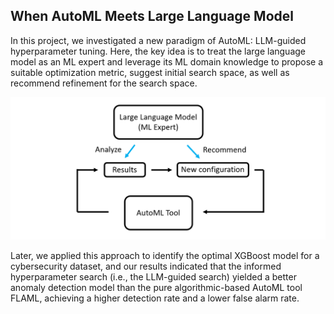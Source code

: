 ## When AutoML Meets Large Language Model

In this project, we investigated a new paradigm of AutoML: LLM-guided hyperparameter tuning. Here, the key idea is to treat the large language model as an ML expert and leverage its ML domain knowledge to propose a suitable optimization metric, suggest initial search space, as well as recommend refinement for the search space. 

![LLM-Guided AutoML](./Illustration.png)

Later, we applied this approach to identify the optimal XGBoost model for a cybersecurity dataset, and our results indicated that the informed hyperparameter search (i.e., the LLM-guided search) yielded a better anomaly detection model than the pure algorithmic-based AutoML tool FLAML, achieving a higher detection rate and a lower false alarm rate.
